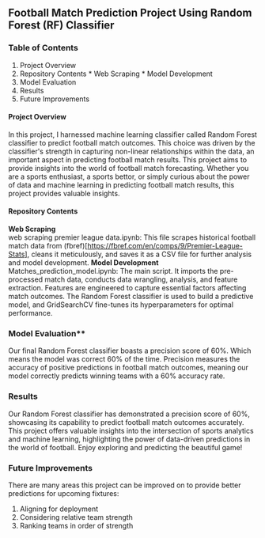 ## Football Match Prediction Project Using Random Forest (RF) Classifier

### Table of Contents
1. Project Overview
2. Repository Contents
        * Web Scraping
        * Model Development
4. Model Evaluation
5. Results
6. Future Improvements

#### Project Overview
In this project, I harnessed machine learning classifier called Random Forest classifier to predict football match outcomes. This choice was driven by the classifier's strength in capturing non-linear relationships within the data, an important aspect in predicting football match results. This project aims to provide insights into the world of football match forecasting. Whether you are a sports enthusiast, a sports bettor, or simply curious about the power of data and machine learning in predicting football match results, this project provides valuable insights.

#### Repository Contents
**Web Scraping**  
web scraping premier league data.ipynb: This file scrapes historical football match data from (fbref)[https://fbref.com/en/comps/9/Premier-League-Stats], cleans it meticulously, and saves it as a CSV file for further analysis and model development.
**Model Development**  
Matches_prediction_model.ipynb: The main script. It imports the pre-processed match data, conducts data wrangling, analysis, and feature extraction. Features are engineered to capture essential factors affecting match outcomes. The Random Forest classifier is used to build a predictive model, and GridSearchCV fine-tunes its hyperparameters for optimal performance.

### Model Evaluation**
Our final Random Forest classifier boasts a precision score of 60%. Which means the model was correct 60% of the time. Precision measures the accuracy of positive predictions in football match outcomes, meaning our model correctly predicts winning teams with a 60% accuracy rate.

### Results
Our Random Forest classifier has demonstrated a precision score of 60%, showcasing its capability to predict football match outcomes accurately. This project offers valuable insights into the intersection of sports analytics and machine learning, highlighting the power of data-driven predictions in the world of football. Enjoy exploring and predicting the beautiful game!

### Future Improvements
There are many areas this project can be improved on to provide better predictions for upcoming fixtures:
1. Aligning for deployment
2. Considering relative team strength
3. Ranking teams in order of strength



